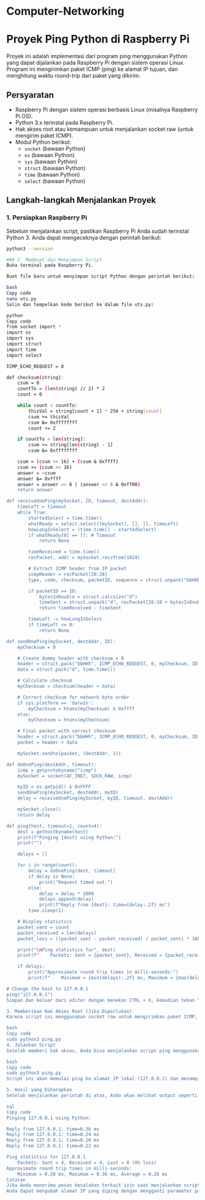 # Computer-Networking

# Proyek Ping Python di Raspberry Pi

Proyek ini adalah implementasi dari program ping menggunakan Python yang dapat dijalankan pada Raspberry Pi dengan sistem operasi Linux. Program ini mengirimkan paket ICMP (ping) ke alamat IP tujuan, dan menghitung waktu round-trip dari paket yang dikirim.

## Persyaratan

- Raspberry Pi dengan sistem operasi berbasis Linux (misalnya Raspberry Pi OS).
- Python 3.x terinstal pada Raspberry Pi.
- Hak akses root atau kemampuan untuk menjalankan socket raw (untuk mengirim paket ICMP).
- Modul Python berikut:
  - `socket` (bawaan Python)
  - `os` (bawaan Python)
  - `sys` (bawaan Python)
  - `struct` (bawaan Python)
  - `time` (bawaan Python)
  - `select` (bawaan Python)

## Langkah-langkah Menjalankan Proyek

### 1. Persiapkan Raspberry Pi

Sebelum menjalankan script, pastikan Raspberry Pi Anda sudah terinstal Python 3. Anda dapat mengeceknya dengan perintah berikut:

```bash
python3 --version

### 2. Membuat dan Menyimpan Script
Buka terminal pada Raspberry Pi.

Buat file baru untuk menyimpan script Python dengan perintah berikut:

bash
Copy code
nano uts.py
Salin dan tempelkan kode berikut ke dalam file uts.py:

python
Copy code
from socket import *
import os
import sys
import struct
import time
import select

ICMP_ECHO_REQUEST = 8

def checksum(string):
    csum = 0
    countTo = (len(string) // 2) * 2
    count = 0

    while count < countTo:
        thisVal = string[count + 1] * 256 + string[count]
        csum += thisVal
        csum &= 0xffffffff
        count += 2

    if countTo < len(string):
        csum += string[len(string) - 1]
        csum &= 0xffffffff

    csum = (csum >> 16) + (csum & 0xffff)
    csum += (csum >> 16)
    answer = ~csum
    answer &= 0xffff
    answer = answer >> 8 | (answer << 8 & 0xff00)
    return answer

def receiveOnePing(mySocket, ID, timeout, destAddr):
    timeLeft = timeout
    while True:
        startedSelect = time.time()
        whatReady = select.select([mySocket], [], [], timeLeft)
        howLongInSelect = (time.time() - startedSelect)
        if whatReady[0] == []: # Timeout
            return None

        timeReceived = time.time()
        recPacket, addr = mySocket.recvfrom(1024)

        # Extract ICMP header from IP packet
        icmpHeader = recPacket[20:28]
        type, code, checksum, packetID, sequence = struct.unpack("bbHHh", icmpHeader)

        if packetID == ID:
            bytesInDouble = struct.calcsize("d")
            timeSent = struct.unpack("d", recPacket[28:28 + bytesInDouble])[0]
            return timeReceived - timeSent

        timeLeft -= howLongInSelect
        if timeLeft <= 0:
            return None

def sendOnePing(mySocket, destAddr, ID):
    myChecksum = 0

    # Create dummy header with checksum = 0
    header = struct.pack("bbHHh", ICMP_ECHO_REQUEST, 0, myChecksum, ID, 1)
    data = struct.pack("d", time.time())

    # Calculate checksum
    myChecksum = checksum(header + data)

    # Correct checksum for network byte order
    if sys.platform == 'darwin':
        myChecksum = htons(myChecksum) & 0xffff
    else:
        myChecksum = htons(myChecksum)

    # Final packet with correct checksum
    header = struct.pack("bbHHh", ICMP_ECHO_REQUEST, 0, myChecksum, ID, 1)
    packet = header + data

    mySocket.sendto(packet, (destAddr, 1))

def doOnePing(destAddr, timeout):
    icmp = getprotobyname("icmp")
    mySocket = socket(AF_INET, SOCK_RAW, icmp)

    myID = os.getpid() & 0xFFFF
    sendOnePing(mySocket, destAddr, myID)
    delay = receiveOnePing(mySocket, myID, timeout, destAddr)

    mySocket.close()
    return delay

def ping(host, timeout=1, count=4):
    dest = gethostbyname(host)
    print(f"Pinging {dest} using Python:")
    print("")

    delays = []

    for i in range(count):
        delay = doOnePing(dest, timeout)
        if delay is None:
            print("Request timed out.")
        else:
            delay = delay * 1000
            delays.append(delay)
            print(f"Reply from {dest}: time={delay:.2f} ms")
        time.sleep(1)

    # Display statistics
    packet_sent = count
    packet_received = len(delays)
    packet_loss = ((packet_sent - packet_received) / packet_sent) * 100

    print("\nPing statistics for", dest)
    print(f"    Packets: Sent = {packet_sent}, Received = {packet_received}, Lost = {packet_sent - packet_received} ({packet_loss:.0f}% loss)")

    if delays:
        print("Approximate round trip times in milli-seconds:")
        print(f"    Minimum = {min(delays):.2f} ms, Maximum = {max(delays):.2f} ms, Average = {sum(delays) / len(delays):.2f} ms")

# Change the host to 127.0.0.1
ping("127.0.0.1")
Simpan dan keluar dari editor dengan menekan CTRL + X, kemudian tekan Y dan Enter.

3. Memberikan Hak Akses Root (Jika Diperlukan)
Karena script ini menggunakan socket raw untuk mengirimkan paket ICMP, Anda memerlukan hak akses root. Gunakan perintah sudo untuk menjalankan script:

bash
Copy code
sudo python3 ping.py
4. Jalankan Script
Setelah memberi hak akses, Anda bisa menjalankan script ping menggunakan perintah:

bash
Copy code
sudo python3 ping.py
Script ini akan memulai ping ke alamat IP lokal (127.0.0.1) dan menampilkan statistik hasil ping.

5. Hasil yang Diharapkan
Setelah menjalankan perintah di atas, Anda akan melihat output seperti berikut:

sql
Copy code
Pinging 127.0.0.1 using Python:

Reply from 127.0.0.1: time=0.36 ms
Reply from 127.0.0.1: time=0.24 ms
Reply from 127.0.0.1: time=0.20 ms
Reply from 127.0.0.1: time=0.22 ms

Ping statistics for 127.0.0.1
    Packets: Sent = 4, Received = 4, Lost = 0 (0% loss)
Approximate round trip times in milli-seconds:
    Minimum = 0.20 ms, Maximum = 0.36 ms, Average = 0.26 ms
Catatan
Jika Anda menerima pesan kesalahan terkait izin saat menjalankan script, pastikan Anda menjalankannya dengan sudo karena script ini memerlukan hak akses root untuk mengirimkan paket ICMP.
Anda dapat mengubah alamat IP yang diping dengan mengganti parameter pada baris ping("127.0.0.1") sesuai kebutuhan.
